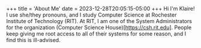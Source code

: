 +++
title = 'About Me'
date = 2023-12-28T20:05:15-05:00
+++
Hi I'm Klaire! I use she/they pronouns, and I study Computer Science at Rochester Institute of Technology (RIT). At RIT, I am one of the System Administrators for the organization (Computer Science House)[https://csh.rit.edu]. People keep giving me root access to all of their systems for some reason, and I find this is ill-advised.
